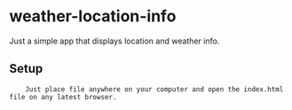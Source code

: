 # weather-location-info

Just a simple app that displays location and weather info.

## Setup

		Just place file anywhere on your computer and open the index.html file on any latest browser.